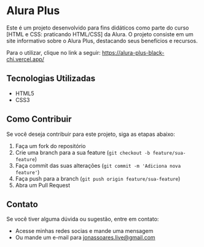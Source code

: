 # Alura Plus

Este é um projeto desenvolvido para fins didáticos como parte do curso [HTML e CSS: praticando HTML/CSS] da Alura. O projeto consiste em um site informativo sobre o Alura Plus, destacando seus benefícios e recursos.

Para o utilizar, clique no link a seguir: https://alura-plus-black-chi.vercel.app/

## Tecnologias Utilizadas

- HTML5
- CSS3

## Como Contribuir

Se você deseja contribuir para este projeto, siga as etapas abaixo:

1. Faça um fork do repositório
2. Crie uma branch para a sua feature (`git checkout -b feature/sua-feature`)
3. Faça commit das suas alterações (`git commit -m 'Adiciona nova feature'`)
4. Faça push para a branch (`git push origin feature/sua-feature`)
5. Abra um Pull Request

## Contato

Se você tiver alguma dúvida ou sugestão, entre em contato:

- Acesse minhas redes socias e mande uma mensagem
- Ou mande um e-mail para jonassoares.live@gmail.com
